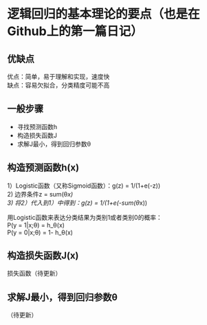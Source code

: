 逻辑回归的基本理论的要点（也是在Github上的第一篇日记）
====
优缺点
---
优点：简单，易于理解和实现，速度快<br>
缺点：容易欠拟合，分类精度可能不高<br>

一般步骤
----
* 寻找预测函数h
* 构造损失函数J
* 求解J最小，得到回归参数θ

构造预测函数h(x)
----
1）Logistic函数（又称Sigmoid函数）：g(z) = 1/(1+e(-z))<br>
2) 边界条件z = sum(θ*x) <br>
3) 将2）代入到1）中得到：g(z) = 1/(1+e(-sum(θ*x)) <br>

用Logistic函数来表达分类结果为类别1或者类别0的概率：<br>
P(y = 1|x;θ) = h_θ(x) <br>
P(y = 0|x;θ) = 1- h_θ(x) <br>

构造损失函数J(x)
----
损失函数（待更新）

求解J最小，得到回归参数θ
----
（待更新）

